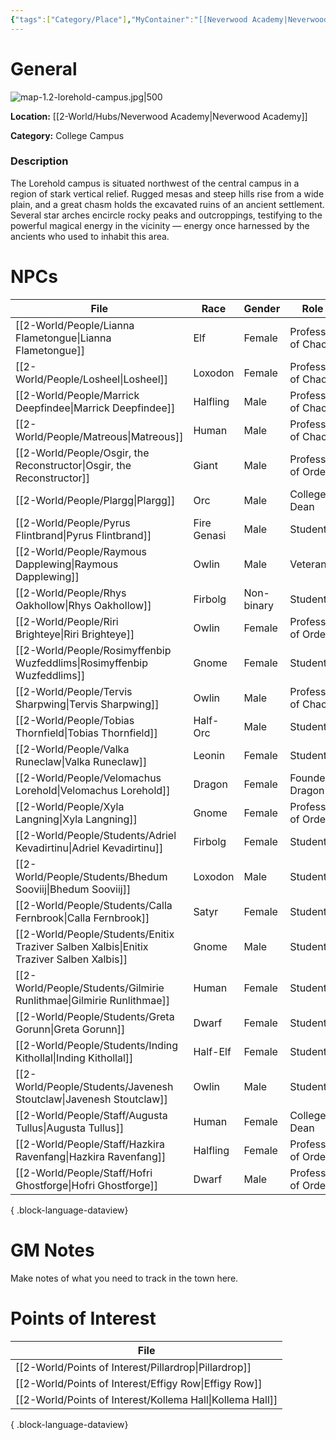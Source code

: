 ```yaml
---
{"tags":["Category/Place"],"MyContainer":"[[Neverwood Academy|Neverwood Academy]]","MyCategory":"College Campus","obsidianUIMode":"preview","image":"map-1.2-lorehold-campus.jpg","dg-publish":true,"dg-path":"World/Places/Lorehold Campus.md","permalink":"/world/places/lorehold-campus/","dgPassFrontmatter":true,"updated":"2025-09-29T14:27:38.000+01:00"}
---
```



# General

![map-1.2-lorehold-campus.jpg|500](/img/user/z_Assets/Campus%20Maps/map-1.2-lorehold-campus.jpg)

**Location:** [[2-World/Hubs/Neverwood Academy\|Neverwood Academy]]

**Category:** College Campus

### Description 
The Lorehold campus is situated northwest of the central campus in a region of stark vertical relief. Rugged mesas and steep hills rise from a wide plain, and a great chasm holds the excavated ruins of an ancient settlement. Several star arches encircle rocky peaks and outcroppings, testifying to the powerful magical energy in the vicinity — energy once harnessed by the ancients who used to inhabit this area.

# NPCs

| File                                                                                        | Race        | Gender     | Role               |
| ------------------------------------------------------------------------------------------- | ----------- | ---------- | ------------------ |
| [[2-World/People/Lianna Flametongue\|Lianna Flametongue]]                                | Elf         | Female     | Professor of Chaos |
| [[2-World/People/Losheel\|Losheel]]                                                      | Loxodon     | Female     | Professor of Chaos |
| [[2-World/People/Marrick Deepfindee\|Marrick Deepfindee]]                                | Halfling    | Male       | Professor of Chaos |
| [[2-World/People/Matreous\|Matreous]]                                                    | Human       | Male       | Professor of Chaos |
| [[2-World/People/Osgir, the Reconstructor\|Osgir, the Reconstructor]]                    | Giant       | Male       | Professor of Order |
| [[2-World/People/Plargg\|Plargg]]                                                        | Orc         | Male       | College Dean       |
| [[2-World/People/Pyrus Flintbrand\|Pyrus Flintbrand]]                                    | Fire Genasi | Male       | Student            |
| [[2-World/People/Raymous Dapplewing\|Raymous Dapplewing]]                                | Owlin       | Male       | Veteran            |
| [[2-World/People/Rhys Oakhollow\|Rhys Oakhollow]]                                        | Firbolg     | Non-binary | Student            |
| [[2-World/People/Riri Brighteye\|Riri Brighteye]]                                        | Owlin       | Female     | Professor of Order |
| [[2-World/People/Rosimyffenbip Wuzfeddlims\|Rosimyffenbip Wuzfeddlims]]                  | Gnome       | Female     | Student            |
| [[2-World/People/Tervis Sharpwing\|Tervis Sharpwing]]                                    | Owlin       | Male       | Professor of Chaos |
| [[2-World/People/Tobias Thornfield\|Tobias Thornfield]]                                  | Half-Orc    | Male       | Student            |
| [[2-World/People/Valka Runeclaw\|Valka Runeclaw]]                                        | Leonin      | Female     | Student            |
| [[2-World/People/Velomachus Lorehold\|Velomachus Lorehold]]                              | Dragon      | Female     | Founder Dragon     |
| [[2-World/People/Xyla Langning\|Xyla Langning]]                                          | Gnome       | Female     | Professor of Order |
| [[2-World/People/Students/Adriel Kevadirtinu\|Adriel Kevadirtinu]]                       | Firbolg     | Female     | Student            |
| [[2-World/People/Students/Bhedum Sooviij\|Bhedum Sooviij]]                               | Loxodon     | Male       | Student            |
| [[2-World/People/Students/Calla Fernbrook\|Calla Fernbrook]]                             | Satyr       | Female     | Student            |
| [[2-World/People/Students/Enitix Traziver Salben Xalbis\|Enitix Traziver Salben Xalbis]] | Gnome       | Male       | Student            |
| [[2-World/People/Students/Gilmirie Runlithmae\|Gilmirie Runlithmae]]                     | Human       | Female     | Student            |
| [[2-World/People/Students/Greta Gorunn\|Greta Gorunn]]                                   | Dwarf       | Female     | Student            |
| [[2-World/People/Students/Inding Kithollal\|Inding Kithollal]]                           | Half-Elf    | Female     | Student            |
| [[2-World/People/Students/Javenesh Stoutclaw\|Javenesh Stoutclaw]]                       | Owlin       | Male       | Student            |
| [[2-World/People/Staff/Augusta Tullus\|Augusta Tullus]]                                  | Human       | Female     | College Dean       |
| [[2-World/People/Staff/Hazkira Ravenfang\|Hazkira Ravenfang]]                            | Halfling    | Female     | Professor of Order |
| [[2-World/People/Staff/Hofri Ghostforge\|Hofri Ghostforge]]                              | Dwarf       | Male       | Professor of Order |

{ .block-language-dataview}

# GM Notes

Make notes of what you need to track in the town here. 


# Points of Interest

| File                                                         |
| ------------------------------------------------------------ |
| [[2-World/Points of Interest/Pillardrop\|Pillardrop]]     |
| [[2-World/Points of Interest/Effigy Row\|Effigy Row]]     |
| [[2-World/Points of Interest/Kollema Hall\|Kollema Hall]] |

{ .block-language-dataview}
